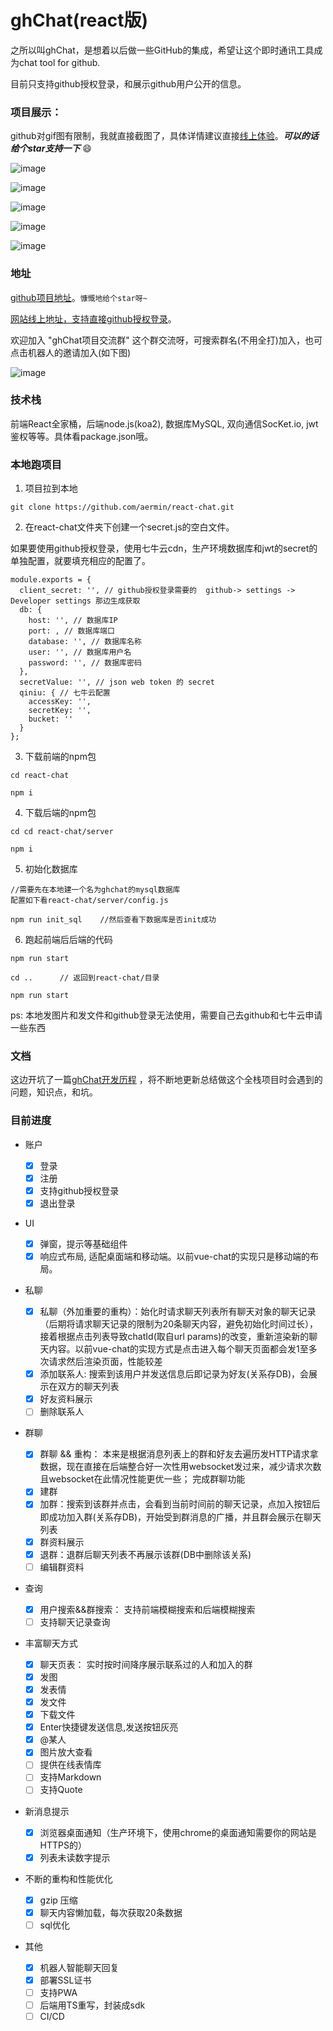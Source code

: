 # ghChat(react版)

之所以叫ghChat，是想着以后做一些GitHub的集成，希望让这个即时通讯工具成为chat tool for github.

目前只支持github授权登录，和展示github用户公开的信息。


### 项目展示：

github对gif图有限制，我就直接截图了，具体详情建议直接[线上体验](https://im.aermin.top)。***可以的话给个star支持一下*** 😄

![image](https://user-images.githubusercontent.com/24861316/53351929-e1d33300-395c-11e9-84a9-0a9fd793b5a1.png)


![image](https://user-images.githubusercontent.com/24861316/53295822-b3f7cc80-383e-11e9-83b4-82a12bd4a24f.png)

![image](https://user-images.githubusercontent.com/24861316/53296063-eb687800-3842-11e9-9da3-ab1c312c673d.png)

![image](https://user-images.githubusercontent.com/24861316/53296160-afcead80-3844-11e9-9827-4b03303fcd3d.png)

![image](https://user-images.githubusercontent.com/24861316/53351432-4346d200-395c-11e9-936e-e08d887f1355.png)


### 地址

[github项目地址](https://github.com/aermin/react-chat)。`慷慨地给个star呀~`


[网站线上地址，支持直接github授权登录](https://im.aermin.top)。

欢迎加入 "ghChat项目交流群" 这个群交流呀，可搜索群名(不用全打)加入，也可点击机器人的邀请加入(如下图)

![image](https://user-images.githubusercontent.com/24861316/53296199-6337a200-3845-11e9-8435-3f5480cca602.png)


### 技术栈

前端React全家桶，后端node.js(koa2), 数据库MySQL, 双向通信SocKet.io, jwt鉴权等等。具体看package.json哦。

### 本地跑项目

1. 项目拉到本地
```
git clone https://github.com/aermin/react-chat.git
```


2. 在react-chat文件夹下创建一个secret.js的空白文件。

如果要使用github授权登录，使用七牛云cdn，生产环境数据库和jwt的secret的单独配置，就要填充相应的配置了。
```
module.exports = {
  client_secret: '', // github授权登录需要的  github-> settings ->  Developer settings 那边生成获取
  db: {
    host: '', // 数据库IP
    port: , // 数据库端口
    database: '', // 数据库名称
    user: '', // 数据库用户名
    password: '', // 数据库密码
  },
  secretValue: '', // json web token 的 secret
  qiniu: { // 七牛云配置
    accessKey: '',
    secretKey: '',
    bucket: ''
  }
};
```

3. 下载前端的npm包
```
cd react-chat
```

```
npm i
```

4. 下载后端的npm包
```
cd cd react-chat/server 
```

```
npm i
```

5. 初始化数据库
```
//需要先在本地建一个名为ghchat的mysql数据库
配置如下看react-chat/server/config.js

npm run init_sql    //然后查看下数据库是否init成功
```

6. 跑起前端后后端的代码
```
npm run start
```

```
cd ..      // 返回到react-chat/目录
```

```
npm run start
```

ps: 本地发图片和发文件和github登录无法使用，需要自己去github和七牛云申请一些东西

### 文档

这边开坑了一篇[ghChat开发历程](https://github.com/aermin/blog/issues/60) ，将不断地更新总结做这个全栈项目时会遇到的问题，知识点，和坑。

### 目前进度

- 账户

  - [x] 登录
  - [x] 注册
  - [x] 支持github授权登录 
  - [x] 退出登录

- UI
    - [x] 弹窗，提示等基础组件
    - [x] 响应式布局, 适配桌面端和移动端。以前vue-chat的实现只是移动端的布局。

- 私聊

  - [x] 私聊（外加重要的重构）：始化时请求聊天列表所有聊天对象的聊天记录（后期将请求聊天记录的限制为20条聊天内容，避免初始化时间过长），接着根据点击列表导致chatId(取自url params)的改变，重新渲染新的聊天内容。以前vue-chat的实现方式是点击进入每个聊天页面都会发1至多次请求然后渲染页面，性能较差
  - [x] 添加联系人: 搜索到该用户并发送信息后即记录为好友(关系存DB)，会展示在双方的聊天列表
  - [x] 好友资料展示
  - [ ] 删除联系人

- 群聊

  - [x] 群聊 && 重构： 本来是根据消息列表上的群和好友去遍历发HTTP请求拿数据，现在直接在后端整合好一次性用websocket发过来，减少请求次数且websocket在此情况性能更优一些； 完成群聊功能
  - [x] 建群
  - [x] 加群：搜索到该群并点击，会看到当前时间前的聊天记录，点加入按钮后即成功加入群(关系存DB)，开始受到群消息的广播，并且群会展示在聊天列表
  - [x] 群资料展示
  - [x] 退群：退群后聊天列表不再展示该群(DB中删除该关系)
  - [ ] 编辑群资料

- 查询

  - [x] 用户搜索&&群搜索： 支持前端模糊搜索和后端模糊搜索
  - [ ] 支持聊天记录查询

- 丰富聊天方式

  - [x] 聊天页表： 实时按时间降序展示联系过的人和加入的群
  - [x] 发图
  - [x] 发表情
  - [x] 发文件
  - [x] 下载文件
  - [x] Enter快捷键发送信息,发送按钮灰亮
  - [x] @某人
  - [x] 图片放大查看
  - [ ] 提供在线表情库
  - [ ] 支持Markdown
  - [ ] 支持Quote

- 新消息提示

  - [x] 浏览器桌面通知（生产环境下，使用chrome的桌面通知需要你的网站是HTTPS的）
  - [x] 列表未读数字提示

- 不断的重构和性能优化

  - [x] gzip 压缩
  - [x] 聊天内容懒加载，每次获取20条数据
  - [ ] sql优化

- 其他

  - [x] 机器人智能聊天回复
  - [x] 部署SSL证书
  - [ ] 支持PWA
  - [ ] 后端用TS重写，封装成sdk
  - [ ] CI/CD
